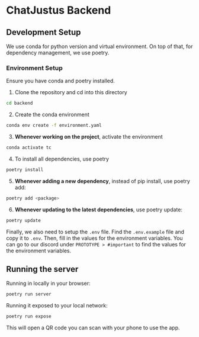 # ChatJustus Backend

## Development Setup

We use conda for python version and virtual environment.
On top of that, for dependency management, we use poetry.

### Environment Setup

Ensure you have conda and poetry installed.

1. Clone the repository and cd into this directory
```bash
cd backend
```
2. Create the conda environment
```bash
conda env create -f environment.yaml
```
3. **Whenever working on the project**, activate the environment
```bash
conda activate tc
```
4. To install all dependencies, use poetry
```bash
poetry install
```
5. **Whenever adding a new dependency**, instead of pip install, use poetry add:
```bash
poetry add <package>
```
6. **Whenever updating to the latest dependencies**, use poetry update:
```bash
poetry update
```

Finally, we also need to setup the `.env` file. Find the `.env.example` file and copy it to `.env`. Then, fill in the values for the environment variables. You can go to our discord under `PROTOTYPE > #important` to find the values for the environment variables.


## Running the server
Running in locally in your browser:
```bash
poetry run server
```

Running it exposed to your local network:
```bash
poetry run expose
```
This will open a QR code you can scan with your phone to use the app.